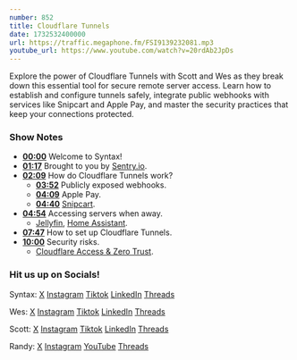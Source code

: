 ```yaml
---
number: 852
title: Cloudflare Tunnels
date: 1732532400000
url: https://traffic.megaphone.fm/FSI9139232081.mp3
youtube_url: https://www.youtube.com/watch?v=20rdAb2JpDs
---
```

	
Explore the power of Cloudflare Tunnels with Scott and Wes as they break down this essential tool for secure remote server access. Learn how to establish and configure tunnels safely, integrate public webhooks with services like Snipcart and Apple Pay, and master the security practices that keep your connections protected.

### Show Notes

* **[00:00](#t=00:00)** Welcome to Syntax!
* **[01:17](#t=01:17)** Brought to you by [Sentry.io](www.sentry.io/syntax).
* **[02:09](#t=02:09)** How do Cloudflare Tunnels work?
  * **[03:52](#t=03:52)** Publicly exposed webhooks.
  * **[04:09](#t=04:09)** Apple Pay.
  * **[04:40](#t=04:40)** [Snipcart](https://snipcart.com/).
* **[04:54](#t=04:54)** Accessing servers when away.
  * [Jellyfin](https://jellyfin.org/), [Home Assistant](https://www.home-assistant.io/).
* **[07:47](#t=07:47)** How to set up Cloudflare Tunnels.
* **[10:00](#t=10:00)** Security risks.
  * [Cloudflare Access & Zero Trust](https://www.cloudflare.com/en-ca/zero-trust/products/access/).

### Hit us up on Socials!

Syntax: [X](https://twitter.com/syntaxfm) [Instagram](https://www.instagram.com/syntax_fm/) [Tiktok](https://www.tiktok.com/@syntaxfm) [LinkedIn](https://www.linkedin.com/company/96077407/admin/feed/posts/) [Threads](https://www.threads.net/@syntax_fm)

Wes: [X](https://twitter.com/wesbos) [Instagram](https://www.instagram.com/wesbos/) [Tiktok](https://www.tiktok.com/@wesbos) [LinkedIn](https://www.linkedin.com/in/wesbos/) [Threads](https://www.threads.net/@wesbos)

Scott: [X](https://twitter.com/stolinski) [Instagram](https://www.instagram.com/stolinski/) [Tiktok](https://www.tiktok.com/@stolinski) [LinkedIn](https://www.linkedin.com/in/stolinski/) [Threads](https://www.threads.net/@stolinski)

Randy: [X](https://twitter.com/randyrektor) [Instagram](https://www.instagram.com/randyrektor/) [YouTube](https://www.youtube.com/@randyrektor) [Threads](https://www.threads.net/@randyrektor)
